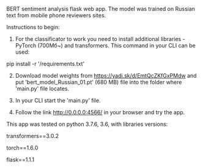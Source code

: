 BERT sentiment analysis flask web app. The model was trained on Russian text from mobile phone reviewers sites.

Instructions to begin:

1. For the classificator to work you need to install additional libraries - PyTorch (700Мб~) and transformers. This command in your CLI can be used:

pip install -r '/requirements.txt'

2. Download model weights from https://yadi.sk/d/EmtQcZKfGxPMdw and put 'bert_model_Russian_01.pt' (680 MB) file into the folder where 'main.py' file locates.

3. In your CLI start the 'main.py' file.

4. Follow the link http://0.0.0.0:4566/ in your browser and try the app.

This app was tested on python 3.7.6, 3.6, with libraries versions:

transformers==3.0.2

torch==1.6.0

flask==1.1.1

